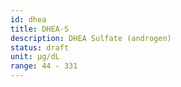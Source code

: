 ```yaml
---
id: dhea
title: DHEA-S
description: DHEA Sulfate (androgen)
status: draft
unit: μg/dL
range: 44 - 331
---
```

